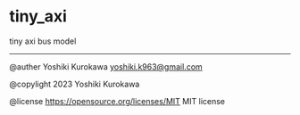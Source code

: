 # tiny_axi
tiny axi bus model


---------------
@auther Yoshiki Kurokawa yoshiki.k963@gmail.com

@copylight 2023 Yoshiki Kurokawa

@license https://opensource.org/licenses/MIT MIT license
